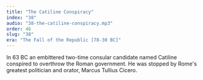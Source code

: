 ```yaml
---
title: "The Catiline Conspiracy"
index: "38"
audio: "38-the-catiline-conspiracy.mp3"
order: 46
slug: "38"
era: "The Fall of the Republic [78-30 BC]"
---
```


In 63 BC an embittered two-time consular candidate named Catiline conspired to overthrow the Roman government. He was stopped by Rome's greatest politician and orator, Marcus Tullius Cicero.



